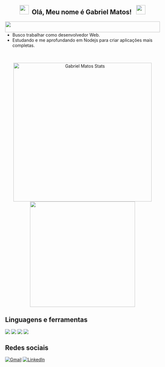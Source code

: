 <div align="center">
 <h2>
 <img height="30" src="https://user-images.githubusercontent.com/74038190/212284087-bbe7e430-757e-4901-90bf-4cd2ce3e1852.gif"/>
&nbsp;Olá, Meu nome é Gabriel Matos! &nbsp;
 <img height="30" src="https://user-images.githubusercontent.com/74038190/212284087-bbe7e430-757e-4901-90bf-4cd2ce3e1852.gif"/>
 </h2>
</div>
  <img align="right" height="35" width="100%" src="https://user-images.githubusercontent.com/74038190/212284158-e840e285-664b-44d7-b79b-e264b5e54825.gif" />
<br />
  
 * Busco trabalhar como desenvolvedor Web.
 * Estudando e me aprofundando em Nodejs para criar aplicações mais completas.
</div>


<div align="center">

 <br /> <br /> 
  <img width="450" src="https://github-readme-stats.vercel.app/api?username=GabrielMatoss&show_icons=true&theme=tokyonight&hide_border=false&count_private=true&include_all_commits=true" alt="Gabriel Matos Stats"/>
 <img width="342" src="https://github-readme-stats.vercel.app/api/top-langs/?username=GabrielMatoss&theme=tokyonight&layout=compact&hide_border=false"/>
</div>
  
## Linguagens e ferramentas 

<div align="left">
   <img src="https://img.shields.io/badge/React-20232A?style=for-the-badge&logo=react&logoColor=61DAFB" />
   <img src="https://img.shields.io/badge/TypeScript-007ACC?style=for-the-badge&logo=typescript&logoColor=white" />
   <img src="https://img.shields.io/badge/node.js-6DA55F?style=for-the-badge&logo=node.js&logoColor=white" />
   <img src="https://img.shields.io/badge/express.js-%23404d59.svg?style=for-the-badge&logo=express&logoColor=%2361DAFB" />


</div>

## Redes sociais

<div align="left"> 
 
 [![Gmail](https://img.shields.io/badge/Gmail-D14836?style=for-the-badge&logo=gmail&logoColor=white)](mailto:matos.gabriel2013@gmail.com)
 [![LinkedIn](https://img.shields.io/badge/linkedin-%230077B5.svg?style=for-the-badge&logo=linkedin&logoColor=white)](https://www.linkedin.com/in/gabriel-matos-lourenco/)
 </div>




